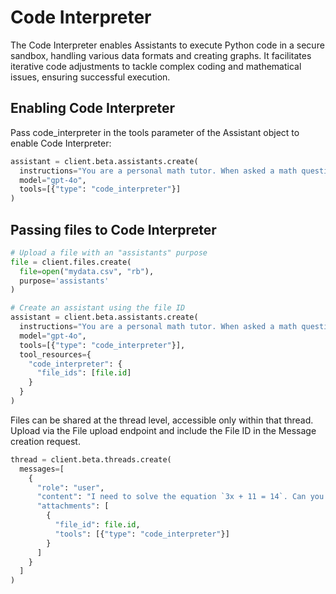 # Code Interpreter

The Code Interpreter enables Assistants to execute Python code in a secure sandbox, handling various data formats and creating graphs. It facilitates iterative code adjustments to tackle complex coding and mathematical issues, ensuring successful execution.

## Enabling Code Interpreter
Pass code_interpreter in the tools parameter of the Assistant object to enable Code Interpreter:

```python
assistant = client.beta.assistants.create(
  instructions="You are a personal math tutor. When asked a math question, write and run code to answer the question.",
  model="gpt-4o",
  tools=[{"type": "code_interpreter"}]
)
```

## Passing files to Code Interpreter

```python
# Upload a file with an "assistants" purpose
file = client.files.create(
  file=open("mydata.csv", "rb"),
  purpose='assistants'
)

# Create an assistant using the file ID
assistant = client.beta.assistants.create(
  instructions="You are a personal math tutor. When asked a math question, write and run code to answer the question.",
  model="gpt-4o",
  tools=[{"type": "code_interpreter"}],
  tool_resources={
    "code_interpreter": {
      "file_ids": [file.id]
    }
  }
)

```

Files can be shared at the thread level, accessible only within that thread. Upload via the File upload endpoint and include the File ID in the Message creation request.

```python
thread = client.beta.threads.create(
  messages=[
    {
      "role": "user",
      "content": "I need to solve the equation `3x + 11 = 14`. Can you help me?",
      "attachments": [
        {
          "file_id": file.id,
          "tools": [{"type": "code_interpreter"}]
        }
      ]
    }
  ]
)
```